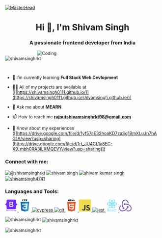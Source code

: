 [![MasterHead](https://cdn.videoplasty.com/animation/chill-coding-programming-lo-fi-animation-stock-animation-21874-1024x576.jpg)](https://shivamsinghrkt.github.io)
<h1 align="center">Hi 👋, I'm Shivam Singh</h1>
<h3 align="center">A passionate frontend developer from India</h3>
<img align="right" alt="Coding" width="400" src="https://media.tenor.com/qJ5evVs-_uUAAAAC/coding.gif">

<p align="left"> <img src="https://komarev.com/ghpvc/?username=shivamsinghrkt&label=Profile%20views&color=0e75b6&style=flat" alt="shivamsinghrkt" /> </p>

<p align="left"> <a href="https://twitter.com/" target="blank"><img src="https://img.shields.io/twitter/follow/?logo=twitter&style=for-the-badge" alt="" /></a> </p>

- 🌱 I’m currently learning **Full Stack Web Devlopment**

- 👨‍💻 All of my projects are available at [[[https://shivamsingh0111.github.io/]](https://shivamsingh0111.github.io/shivamsingh.github.io/)]

- 💬 Ask me about **MEARN**

- 📫 How to reach me **rajputshivamsinghrkt98@gmail.com**

- 📄 Know about my experiences ([[https://drive.google.com/file/d/1yf57aE32hoaKD7zaSg1BmXLuJn7hAG1A/view?usp=sharing](https://drive.google.com/file/d/1rt_JU4CL1a8EC-X9_mbh0RA3ILXMQEVY/view?usp=sharing)])

<h3 align="left">Connect with me:</h3>
<p align="left">
<a href="https://codepen.io/@shivamsinghrkt" target="blank"><img align="center" src="https://raw.githubusercontent.com/rahuldkjain/github-profile-readme-generator/master/src/images/icons/Social/codepen.svg" alt="@shivamsinghrkt" height="30" width="40" /></a>
<a href="https://www.linkedin.com/in/shivam-singh-a40226183/" target="blank"><img align="center" src="https://raw.githubusercontent.com/rahuldkjain/github-profile-readme-generator/master/src/images/icons/Social/linked-in-alt.svg" alt="shivam singh" height="30" width="40" /></a>
<a href="https://codesandbox.com/shivam kumar singh" target="blank"><img align="center" src="https://raw.githubusercontent.com/rahuldkjain/github-profile-readme-generator/master/src/images/icons/Social/codesandbox.svg" alt="shivam kumar singh" height="30" width="40" /></a>
<a href="https://instagram.com/shivamsingh4741" target="blank"><img align="center" src="https://raw.githubusercontent.com/rahuldkjain/github-profile-readme-generator/master/src/images/icons/Social/instagram.svg" alt="shivamsingh4741" height="30" width="40" /></a>
</p>

<h3 align="left">Languages and Tools:</h3>
<p align="left"> <a href="https://getbootstrap.com" target="_blank" rel="noreferrer"> <img src="https://raw.githubusercontent.com/devicons/devicon/master/icons/bootstrap/bootstrap-plain-wordmark.svg" alt="bootstrap" width="40" height="40"/> </a> <a href="https://www.w3schools.com/css/" target="_blank" rel="noreferrer"> <img src="https://raw.githubusercontent.com/devicons/devicon/master/icons/css3/css3-original-wordmark.svg" alt="css3" width="40" height="40"/> </a> <a href="https://www.cypress.io" target="_blank" rel="noreferrer"> <img src="https://raw.githubusercontent.com/simple-icons/simple-icons/6e46ec1fc23b60c8fd0d2f2ff46db82e16dbd75f/icons/cypress.svg" alt="cypress" width="40" height="40"/> </a> <a href="https://git-scm.com/" target="_blank" rel="noreferrer"> <img src="https://www.vectorlogo.zone/logos/git-scm/git-scm-icon.svg" alt="git" width="40" height="40"/> </a> <a href="https://www.w3.org/html/" target="_blank" rel="noreferrer"> <img src="https://raw.githubusercontent.com/devicons/devicon/master/icons/html5/html5-original-wordmark.svg" alt="html5" width="40" height="40"/> </a> <a href="https://developer.mozilla.org/en-US/docs/Web/JavaScript" target="_blank" rel="noreferrer"> <img src="https://raw.githubusercontent.com/devicons/devicon/master/icons/javascript/javascript-original.svg" alt="javascript" width="40" height="40"/> </a> <a href="https://jestjs.io" target="_blank" rel="noreferrer"> <img src="https://www.vectorlogo.zone/logos/jestjsio/jestjsio-icon.svg" alt="jest" width="40" height="40"/> </a> <a href="https://reactjs.org/" target="_blank" rel="noreferrer"> <img src="https://raw.githubusercontent.com/devicons/devicon/master/icons/react/react-original-wordmark.svg" alt="react" width="40" height="40"/> </a> <a href="https://redux.js.org" target="_blank" rel="noreferrer"> <img src="https://raw.githubusercontent.com/devicons/devicon/master/icons/redux/redux-original.svg" alt="redux" width="40" height="40"/> </a> </p>

<p><img align="left" src="https://github-readme-stats.vercel.app/api/top-langs?username=shivamsinghrkt&show_icons=true&locale=en&layout=compact" alt="shivamsinghrkt" /></p>

<p>&nbsp;<img align="center" src="https://github-readme-stats.vercel.app/api?username=shivamsinghrkt&show_icons=true&locale=en" alt="shivamsinghrkt" /></p>

<p><img align="center" src="https://github-readme-streak-stats.herokuapp.com/?user=shivamsinghrkt&" alt="shivamsinghrkt" /></p>

